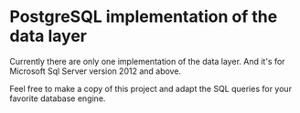 PostgreSQL implementation of the data layer
==========================================

Currently there are only one implementation of the data layer. And it's for Microsoft Sql Server version 2012 and above.

Feel free to make a copy of this project and adapt the SQL queries for your favorite database engine.
